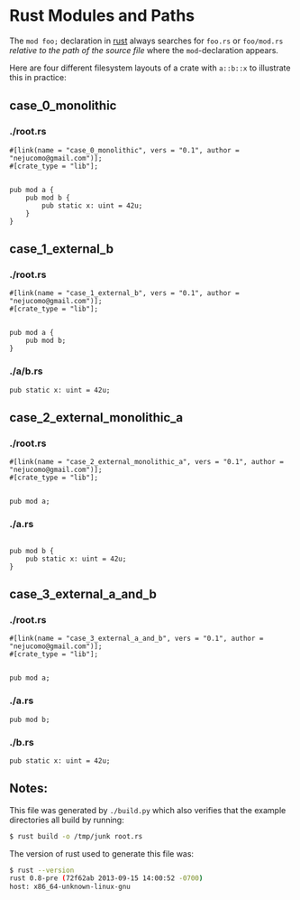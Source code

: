 
# Rust Modules and Paths

The `mod foo;` declaration in [rust](http://rust-lang.org) always
searches for `foo.rs` or `foo/mod.rs` *relative to the path of the
source file* where the `mod`-declaration appears.

Here are four different filesystem layouts of a crate with `a::b::x`
to illustrate this in practice:

## case_0_monolithic

### ./root.rs

```
#[link(name = "case_0_monolithic", vers = "0.1", author = "nejucomo@gmail.com")];
#[crate_type = "lib"];


pub mod a {
    pub mod b {
        pub static x: uint = 42u;
    }
}
```

## case_1_external_b

### ./root.rs

```
#[link(name = "case_1_external_b", vers = "0.1", author = "nejucomo@gmail.com")];
#[crate_type = "lib"];


pub mod a {
    pub mod b;
}
```

### ./a/b.rs

```
pub static x: uint = 42u;
```

## case_2_external_monolithic_a

### ./root.rs

```
#[link(name = "case_2_external_monolithic_a", vers = "0.1", author = "nejucomo@gmail.com")];
#[crate_type = "lib"];


pub mod a;
```

### ./a.rs

```

pub mod b {
    pub static x: uint = 42u;
}
```

## case_3_external_a_and_b

### ./root.rs

```
#[link(name = "case_3_external_a_and_b", vers = "0.1", author = "nejucomo@gmail.com")];
#[crate_type = "lib"];


pub mod a;
```

### ./a.rs

```
pub mod b;
```

### ./b.rs

```
pub static x: uint = 42u;
```



## Notes:

This file was generated by `./build.py` which also verifies that the
example directories all build by running:

```bash
$ rust build -o /tmp/junk root.rs
```

The version of rust used to generate this file was:

```bash
$ rust --version
rust 0.8-pre (72f62ab 2013-09-15 14:00:52 -0700)
host: x86_64-unknown-linux-gnu

```

